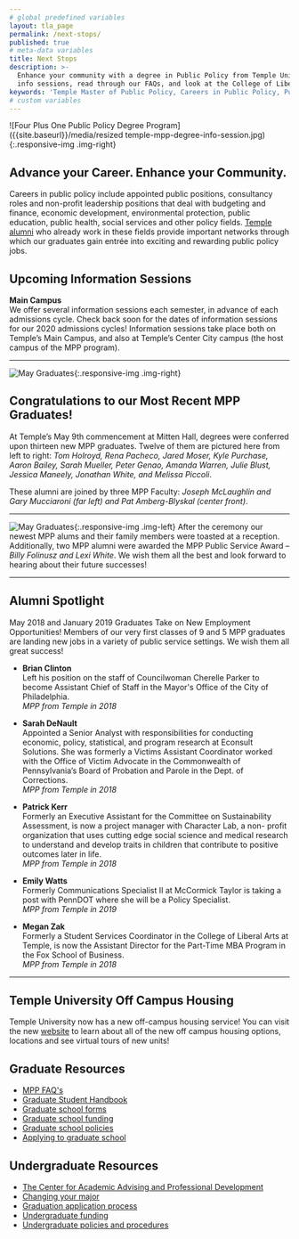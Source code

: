 ```yaml
---
# global predefined variables
layout: tla_page
permalink: /next-stops/
published: true
# meta-data variables
title: Next Stops
description: >-
  Enhance your community with a degree in Public Policy from Temple University! Learn about our upcoming 
  info sessions, read through our FAQs, and look at the College of Liberal Arts’ other resources. 
keywords: 'Temple Master of Public Policy, Careers in Public Policy, Public Policy Jobs'
# custom variables
---
```

![Four Plus One Public Policy Degree Program]({{site.baseurl}}/media/resized temple-mpp-degree-info-session.jpg){:.responsive-img .img-right}
## Advance your Career. Enhance your Community.
Careers in public policy include appointed public positions, consultancy roles and non-profit leadership positions that deal with budgeting and finance, economic development, environmental protection, public education, public health, social services and other policy fields. [Temple alumni](http://www.alumni.temple.edu/s/705/alumni/16/interior.aspx?sid=705&gid=1&pgid=3703) who already work in these fields provide important networks through which our graduates gain entrée into exciting and rewarding public policy jobs.

## Upcoming Information Sessions
**Main Campus**<br>
We offer several information sessions each semester, in advance of each admissions cycle. Check back soon for the dates of information sessions for our 2020 admissions cycles! Information sessions take place both on Temple’s Main Campus, and also at Temple’s Center City campus (the host campus of the MPP program).

___

![May Graduates]({{site.baseurl}}/media/resized450S19_grads.jpg){:.responsive-img .img-right}
## Congratulations to our Most Recent MPP Graduates!
At Temple’s May 9th commencement at Mitten Hall, degrees were conferred upon thirteen new MPP graduates. Twelve of them are pictured here from left to right: _Tom Holroyd, Rena Pacheco, Jared Moser, Kyle Purchase, Aaron Bailey, Sarah Mueller, Peter Genao, Amanda Warren, Julie Blust, Jessica Maneely, Jonathan White, and Melissa Piccoli_.

These alumni are joined by three MPP Faculty: _Joseph McLaughlin and Gary Mucciaroni (far left) and Pat Amberg-Blyskal (center front)_.

___

![May Graduates]({{site.baseurl}}/media/resized3S19_awards.jpg){:.responsive-img .img-left}
After the ceremony our newest MPP alums and their family members were toasted at a reception. Additionally, two MPP alumni were awarded the MPP Public Service Award – _Billy Folinusz and Lexi White_. We wish them all the best and look forward to hearing about their future successes!


___

## Alumni Spotlight
May 2018 and January 2019 Graduates Take on New Employment Opportunities! Members of our very first classes of 9 and 5 MPP graduates are landing new jobs in a variety of public service settings. We wish them all great success!

- **Brian Clinton**<br/>
  Left his position on the staff of Councilwoman Cherelle Parker to become Assistant Chief of Staff in the Mayor's Office of the City of   Philadelphia.<br/>
  _MPP from Temple in 2018_<br/>

- **Sarah DeNault**<br/>
  Appointed a Senior Analyst with responsibilities for conducting economic, policy, statistical, and program research at Econsult         Solutions. She was formerly a Victims Assistant Coordinator worked with the Office of Victim Advocate in the Commonwealth of             Pennsylvania’s Board of Probation and Parole in the Dept. of Corrections. <br/>
   _MPP from Temple in 2018_<br/>
  
- **Patrick Kerr**<br/>
  Formerly an Executive Assistant for the Committee on Sustainability Assessment, is now a project manager with Character Lab, a non-     profit organization that uses cutting edge social science and medical research to understand and develop traits in children that         contribute to positive outcomes later in life.<br/>
   _MPP from Temple in 2018_<br/>
  
- **Emily Watts**<br/>
  Formerly Communications Specialist II at McCormick Taylor is taking a post with PennDOT where she will be a Policy Specialist.<br/>
   _MPP from Temple in 2019_<br/>
  
- **Megan Zak**<br/>
  Formerly a Student Services Coordinator in the College of Liberal Arts at Temple, is now the Assistant Director for the Part-Time MBA   Program in the Fox School of Business.<br/>
   _MPP from Temple in 2018_<br/>  

___

## Temple University Off Campus Housing
Temple University now has a new off-campus housing service! You can visit the new [website](https://offcampus.temple.edu/) to learn about all of the new off campus housing options, locations and see virtual tours of new units! 

## Graduate Resources
- [MPP FAQ's](https://drive.google.com/file/d/1WYBYQnDnijsGmn2w6jSWTXVXl-kAuR-e/view?usp=sharing)
- [Graduate Student Handbook](http://bulletin.temple.edu/graduate/graduate-policies/)
- [Graduate school forms](http://www.temple.edu/grad/forms/index.htm)
- [Graduate school funding](http://www.temple.edu/grad/finances/index.htm)
- [Graduate school policies](http://www.temple.edu/grad/policies/index.htm)
- [Applying to graduate school](http://www.temple.edu/grad/admissions/howtoapply.htm)

## Undergraduate Resources
- [The Center for Academic Advising and Professional Development](https://liberalarts.temple.edu/advising)
- [Changing your major](http://www.temple.edu/studentaffairs/orientation/freshman-orientation/changing-your-major.asp)
- [Graduation application process](http://www.temple.edu/registrar/students/graduation)
- [Undergraduate funding](http://sfs.temple.edu/)
- [Undergraduate policies and procedures](http://bulletin.temple.edu/undergraduate/academic-policies/)
